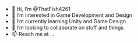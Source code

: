- 👋 Hi, I’m @ThatFish4261
- 👀 I’m interested in Game Development and Design
- 🌱 I’m currently learning Unity and Game Design
- 💞️ I’m looking to collaborate on stuff and things
- 📫 Reach me at ...

<!---
ThatFish4261/ThatFish4261 is a ✨ special ✨ repository because its `README.md` (this file) appears on your GitHub profile.
You can click the Preview link to take a look at your changes.
--->
